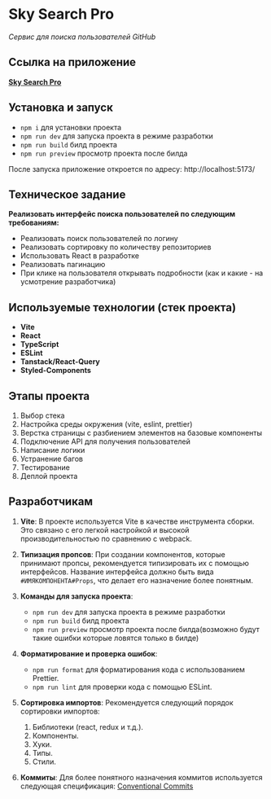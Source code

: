# Sky Search Pro

_Сервис для поиска пользователей GitHub_

## Ссылка на приложение

[**Sky Search Pro**](https://sky-search-pro.vercel.app/)

## Установка и запуск

- `npm i` для установки проекта
- `npm run dev` для запуска проекта в режиме разработки
- `npm run build` билд проекта
- `npm run preview` просмотр проекта после билда

После запуска приложение откроется по адресу: http://localhost:5173/

## Техническое задание

**Реализовать интерфейс поиска пользователей по следующим требованиям:**

- Реализовать поиск пользователей по логину
- Реализовать сортировку по количеству репозиториев
- Использовать React в разработке
- Реализовать пагинацию
- При клике на пользователя открывать подробности (как и какие - на усмотрение разработчика)

## Используемые технологии (стек проекта)

- **Vite**
- **React**
- **TypeScript**
- **ESLint**
- **Tanstack/React-Query**
- **Styled-Components**

## Этапы проекта

1. Выбор стека
2. Настройка среды окружения (vite, eslint, prettier)
3. Верстка страницы с разбиением элементов на базовые компоненты
4. Подключение API для получения пользователей
5. Написание логики
6. Устранение багов
7. Тестирование
8. Деплой проекта

## Разработчикам

1. **Vite**: В проекте используется Vite в качестве инструмента сборки. Это связано с его легкой настройкой и высокой
   производительностью по сравнению с webpack.

2. **Типизация пропсов**: При создании компонентов, которые принимают пропсы, рекомендуется типизировать их с помощью
   интерфейсов. Название интерфейса должно быть вида `#ИМЯКОМПОНЕНТА#Props`, что делает его назначение более понятным.

3. **Команды для запуска проекта**:

   - `npm run dev` для запуска проекта в режиме разработки
   - `npm run build` билд проекта
   - `npm run preview` просмотр проекта после билда(возможно будут такие ошибки которые ловятся только в билде)

4. **Форматирование и проверка ошибок**:

   - `npm run format` для форматирования кода с использованием Prettier.
   - `npm run lint` для проверки кода с помощью ESLint.

5. **Сортировка импортов**: Рекомендуется следующий порядок сортировки импортов:

   1. Библиотеки (react, redux и т.д.).
   2. Компоненты.
   3. Хуки.
   4. Типы.
   5. Стили.

6. **Коммиты**: Для более понятного назначения коммитов используется следующая
   спецификация: [Conventional Commits](https://www.conventionalcommits.org/en/v1.0.0/)
